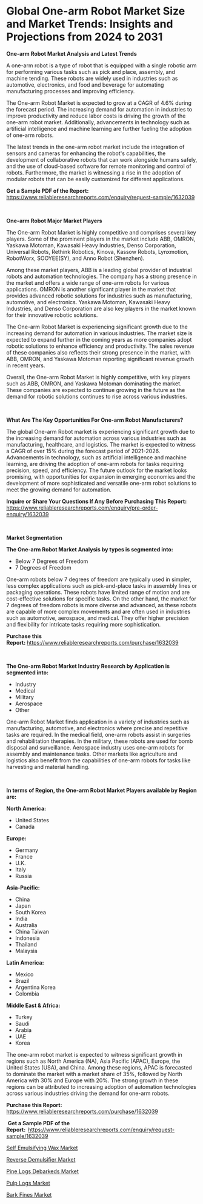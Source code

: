<p><h1>Global One-arm Robot Market Size and Market Trends: Insights and Projections from 2024 to 2031</h1></p><p><strong>One-arm Robot Market Analysis and Latest Trends</strong></p>
<p><p>A one-arm robot is a type of robot that is equipped with a single robotic arm for performing various tasks such as pick and place, assembly, and machine tending. These robots are widely used in industries such as automotive, electronics, and food and beverage for automating manufacturing processes and improving efficiency.</p><p>The One-arm Robot Market is expected to grow at a CAGR of 4.6% during the forecast period. The increasing demand for automation in industries to improve productivity and reduce labor costs is driving the growth of the one-arm robot market. Additionally, advancements in technology such as artificial intelligence and machine learning are further fueling the adoption of one-arm robots.</p><p>The latest trends in the one-arm robot market include the integration of sensors and cameras for enhancing the robot's capabilities, the development of collaborative robots that can work alongside humans safely, and the use of cloud-based software for remote monitoring and control of robots. Furthermore, the market is witnessing a rise in the adoption of modular robots that can be easily customized for different applications.</p></p>
<p><strong>Get a Sample PDF of the Report:&nbsp;</strong> <a href="https://www.reliableresearchreports.com/enquiry/request-sample/1632039">https://www.reliableresearchreports.com/enquiry/request-sample/1632039</a></p>
<p>&nbsp;</p>
<p><strong>One-arm Robot Major Market Players</strong></p>
<p><p>The One-arm Robot Market is highly competitive and comprises several key players. Some of the prominent players in the market include ABB, OMRON, Yaskawa Motoman, Kawasaki Heavy Industries, Denso Corporation, Universal Robots, Rethink Robotics, Kinova, Kassow Robots, Lynxmotion, RobotWorx, SOOYEE(SY), and Anno Robot (Shenzhen). </p><p>Among these market players, ABB is a leading global provider of industrial robots and automation technologies. The company has a strong presence in the market and offers a wide range of one-arm robots for various applications. OMRON is another significant player in the market that provides advanced robotic solutions for industries such as manufacturing, automotive, and electronics. Yaskawa Motoman, Kawasaki Heavy Industries, and Denso Corporation are also key players in the market known for their innovative robotic solutions.</p><p>The One-arm Robot Market is experiencing significant growth due to the increasing demand for automation in various industries. The market size is expected to expand further in the coming years as more companies adopt robotic solutions to enhance efficiency and productivity. The sales revenue of these companies also reflects their strong presence in the market, with ABB, OMRON, and Yaskawa Motoman reporting significant revenue growth in recent years.</p><p>Overall, the One-arm Robot Market is highly competitive, with key players such as ABB, OMRON, and Yaskawa Motoman dominating the market. These companies are expected to continue growing in the future as the demand for robotic solutions continues to rise across various industries.</p></p>
<p>&nbsp;</p>
<p><strong>What Are The Key Opportunities For One-arm Robot Manufacturers?</strong></p>
<p><p>The global One-arm Robot market is experiencing significant growth due to the increasing demand for automation across various industries such as manufacturing, healthcare, and logistics. The market is expected to witness a CAGR of over 15% during the forecast period of 2021-2026. Advancements in technology, such as artificial intelligence and machine learning, are driving the adoption of one-arm robots for tasks requiring precision, speed, and efficiency. The future outlook for the market looks promising, with opportunities for expansion in emerging economies and the development of more sophisticated and versatile one-arm robot solutions to meet the growing demand for automation.</p></p>
<p><strong>Inquire or Share Your Questions If Any Before Purchasing This Report:</strong> <a href="https://www.reliableresearchreports.com/enquiry/pre-order-enquiry/1632039">https://www.reliableresearchreports.com/enquiry/pre-order-enquiry/1632039</a></p>
<p>&nbsp;</p>
<p><strong>Market Segmentation</strong></p>
<p><strong>The One-arm Robot Market Analysis by types is segmented into:</strong></p>
<p><ul><li>Below 7 Degrees of Freedom</li><li>7 Degrees of Freedom</li></ul></p>
<p><p>One-arm robots below 7 degrees of freedom are typically used in simpler, less complex applications such as pick-and-place tasks in assembly lines or packaging operations. These robots have limited range of motion and are cost-effective solutions for specific tasks. On the other hand, the market for 7 degrees of freedom robots is more diverse and advanced, as these robots are capable of more complex movements and are often used in industries such as automotive, aerospace, and medical. They offer higher precision and flexibility for intricate tasks requiring more sophistication.</p></p>
<p><strong>Purchase this Report:&nbsp;</strong><a href="https://www.reliableresearchreports.com/purchase/1632039">https://www.reliableresearchreports.com/purchase/1632039</a></p>
<p>&nbsp;</p>
<p><strong>The One-arm Robot Market Industry Research by Application is segmented into:</strong></p>
<p><ul><li>Industry</li><li>Medical</li><li>Military</li><li>Aerospace</li><li>Other</li></ul></p>
<p><p>One-arm Robot Market finds application in a variety of industries such as manufacturing, automotive, and electronics where precise and repetitive tasks are required. In the medical field, one-arm robots assist in surgeries and rehabilitation therapies. In the military, these robots are used for bomb disposal and surveillance. Aerospace industry uses one-arm robots for assembly and maintenance tasks. Other markets like agriculture and logistics also benefit from the capabilities of one-arm robots for tasks like harvesting and material handling.</p></p>
<p>&nbsp;</p>
<p><strong>In terms of Region, the One-arm Robot Market Players available by Region are:</strong></p>
<p>
    <p> <strong> North America: </strong>
        <ul>
            <li>United States</li>
            <li>Canada</li>
        </ul>
        </p> 
    <p> <strong> Europe: </strong>
        <ul>
            <li>Germany</li>
            <li>France</li>
            <li>U.K.</li>
            <li>Italy</li>
            <li>Russia</li>
        </ul>
        </p> 
    <p> <strong> Asia-Pacific: </strong>
        <ul>
            <li>China</li>
            <li>Japan</li>
            <li>South Korea</li>
            <li>India</li>
            <li>Australia</li>
            <li>China Taiwan</li>
            <li>Indonesia</li>
            <li>Thailand</li>
            <li>Malaysia</li>
        </ul>
        </p> 
    <p> <strong> Latin America: </strong>
        <ul>
            <li>Mexico</li>
            <li>Brazil</li>
            <li>Argentina Korea</li>
            <li>Colombia</li>
        </ul>
        </p> 
    <p> <strong> Middle East & Africa: </strong>
        <ul>
            <li>Turkey</li>
            <li>Saudi</li>
            <li>Arabia</li>
            <li>UAE</li>
            <li>Korea</li>
        </ul>
    </p>
    </p>
<p><p>The one-arm robot market is expected to witness significant growth in regions such as North America (NA), Asia Pacific (APAC), Europe, the United States (USA), and China. Among these regions, APAC is forecasted to dominate the market with a market share of 35%, followed by North America with 30% and Europe with 20%. The strong growth in these regions can be attributed to increasing adoption of automation technologies across various industries driving the demand for one-arm robots.</p></p>
<p><strong>Purchase this Report: </strong><a href="https://www.reliableresearchreports.com/purchase/1632039">https://www.reliableresearchreports.com/purchase/1632039</a></p>
<p>&nbsp;<strong>Get a Sample PDF of the Report:&nbsp;&nbsp;</strong><a href="https://www.reliableresearchreports.com/enquiry/request-sample/1632039">https://www.reliableresearchreports.com/enquiry/request-sample/1632039</a></p>
<p><strong></strong></p>
<p><p><a href="https://view.publitas.com/reportprime-1/self-emulsifying-wax-market-size-2024-2031-global-industrial-analysis-key-geographical-regions-market-share-top-key-players-product-types-and-forecast-research-report/">Self Emulsifying Wax Market</a></p><p><a href="https://view.publitas.com/reportprime-1/reverse-demulsifier-market-furnish-information-about-market-size-market-share-market-dynamics-and-projections-spanning-from-2024-to-2031/">Reverse Demulsifier Market</a></p><p><a href="https://butternut-bug-553.notion.site/Pine-Logs-Debarkeds-Market-Centers-on-Aspects-such-as-Market-Growth-Market-Share-Market-Opportunit-1cc8f1d15919403b9d0d5868458beca6">Pine Logs Debarkeds Market</a></p><p><a href="https://mire-aunt-385.notion.site/Pulp-Logs-Market-Size-Reflecting-a-Forecast-Till-2031-Market-By-Type-By-Application-and-By-Geograp-c059fe4579af497cb2424db434748194">Pulp Logs Market</a></p><p><a href="https://invited-way-688.notion.site/Bark-Fines-Market-Furnish-Information-about-Market-Size-Market-Share-Market-Dynamics-and-Projecti-5c4c5e44ba1a480a91a9a37427bc4350">Bark Fines Market</a></p></p>